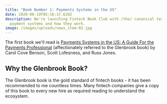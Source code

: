 ```yaml
---
title: "Book Number 1: Payments Systems in the US"
date: 2020-08-19T05:16:17.620Z
description: We're launching Fintech Book Club with /the/ canonical text on
  payment systems and how they work.
image: /images/uploads/news_item-02.jpg
---
```

The first book we'll read is [Payments Systems in the US: A Guide For the Payments Professional](https://amzn.to/2Df5aWJ) (affectionately referred to the Glenbrook book) by Carol Cove Benson, Scott Lofesness, and Russ Jones.

## Why the Glenbrook Book?

The Glenbrook book is the gold standard of fintech books - it has been recommended to me countless times. Many fintech companies give a copy of this book to every new hire as required reading to understand the ecosystem.